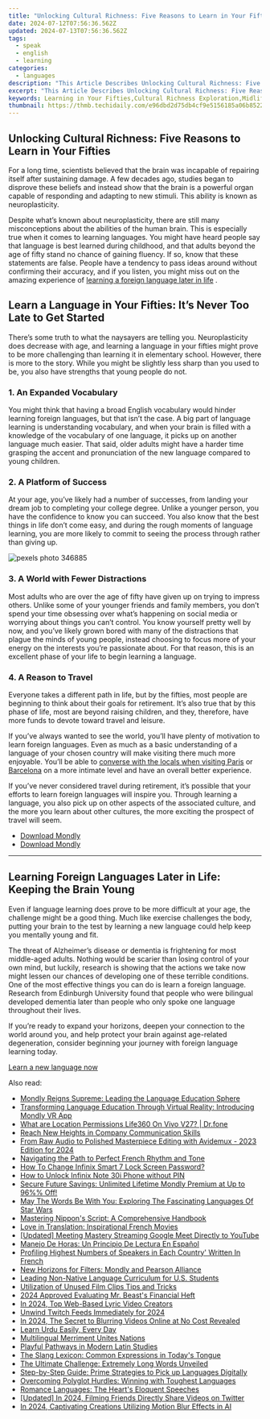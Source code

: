 ```yaml
---
title: "Unlocking Cultural Richness: Five Reasons to Learn in Your Fifties"
date: 2024-07-12T07:56:36.562Z
updated: 2024-07-13T07:56:36.562Z
tags:
  - speak
  - english
  - learning
categories:
  - languages
description: "This Article Describes Unlocking Cultural Richness: Five Reasons to Learn in Your Fifties"
excerpt: "This Article Describes Unlocking Cultural Richness: Five Reasons to Learn in Your Fifties"
keywords: Learning in Your Fifties,Cultural Richness Exploration,Midlife Learning Experiences,Lifelong Educational Advantages,Embracing Change in Later Life,Wisdom Acquisition Journey,Fifties Enrichment Strategies
thumbnail: https://thmb.techidaily.com/e96dbd2d75db4cf9e5156185a06b8522a82e72348433fead285cc509b104d60e.jpg
---
```


## Unlocking Cultural Richness: Five Reasons to Learn in Your Fifties

 For a long time, scientists believed that the brain was incapable of repairing itself after sustaining damage. A few decades ago, studies began to disprove these beliefs and instead show that the brain is a powerful organ capable of responding and adapting to new stimuli. This ability is known as neuroplasticity.

 Despite what’s known about neuroplasticity, there are still many misconceptions about the abilities of the human brain. This is especially true when it comes to learning languages. You might have heard people say that language is best learned during childhood, and that adults beyond the age of fifty stand no chance of gaining fluency. If so, know that these statements are false. People have a tendency to pass ideas around without confirming their accuracy, and if you listen, you might miss out on the amazing experience of [learning a foreign language later in life](https://shop.mondly.com/affiliate.php?ACCOUNT=ATISTUDI&AFFILIATE=108875&PATH=https://www.mondly.com?AFFILIATE=108875) .

## **Learn a Language in Your Fifties: It’s Never Too Late to Get Started**

 There’s some truth to what the naysayers are telling you. Neuroplasticity does decrease with age, and learning a language in your fifties might prove to be more challenging than learning it in elementary school. However, there is more to the story. While you might be slightly less sharp than you used to be, you also have strengths that young people do not.

### **1\. An Expanded Vocabulary**

 You might think that having a broad English vocabulary would hinder learning foreign languages, but that isn’t the case. A big part of language learning is understanding vocabulary, and when your brain is filled with a knowledge of the vocabulary of one language, it picks up on another language much easier. That said, older adults might have a harder time grasping the accent and pronunciation of the new language compared to young children.

### **2\. A Platform of Success**

 At your age, you’ve likely had a number of successes, from landing your dream job to completing your college degree. Unlike a younger person, you have the confidence to know you can succeed. You also know that the best things in life don’t come easy, and during the rough moments of language learning, you are more likely to commit to seeing the process through rather than giving up.

![pexels photo 346885](https://edge.mondly.com/blog/wp-content/uploads/2017/11/pexels-photo-346885.jpeg "4 Reasons Why You Should Learn A Language In Your Fifties (50S), Sixties (60S), Seventies (70S) &Amp; Beyond 2")

### **3\. A World with Fewer Distractions**

 Most adults who are over the age of fifty have given up on trying to impress others. Unlike some of your younger friends and family members, you don’t spend your time obsessing over what’s happening on social media or worrying about things you can’t control. You know yourself pretty well by now, and you’ve likely grown bored with many of the distractions that plague the minds of young people, instead choosing to focus more of your energy on the interests you’re passionate about. For that reason, this is an excellent phase of your life to begin learning a language.

### **4\. A Reason to Travel**

 Everyone takes a different path in life, but by the fifties, most people are beginning to think about their goals for retirement. It’s also true that by this phase of life, most are beyond raising children, and they, therefore, have more funds to devote toward travel and leisure.

 If you’ve always wanted to see the world, you’ll have plenty of motivation to learn foreign languages. Even as much as a basic understanding of a language of your chosen country will make visiting there much more enjoyable. You’ll be able to [converse with the locals when visiting Paris](https://shop.mondly.com/affiliate.php?ACCOUNT=ATISTUDI&AFFILIATE=108875&PATH=https://www.mondly.com?AFFILIATE=108875) or [Barcelona](https://shop.mondly.com/affiliate.php?ACCOUNT=ATISTUDI&AFFILIATE=108875&PATH=https://www.mondly.com?AFFILIATE=108875)  on a more intimate level and have an overall better experience.

 If you’ve never considered travel during retirement, it’s possible that your efforts to learn foreign languages will inspire you. Through learning a language, you also pick up on other aspects of the associated culture, and the more you learn about other cultures, the more exciting the prospect of travel will seem.

* [Download Mondly](https://www.facebook.com/sharer/sharer.php?u=https%3A%2F%2Fwww.mondly.com%2Fblog%2F4-reasons-to-learn-languages-in-your-fifties-50s-60s-70s%2F&t=4+Reasons+Why+You+Should+Learn+a+Language+in+Your+Fifties+%2850s%29%2C+Sixties+%2860s%29%2C+Seventies+%2870s%29+%26+beyond "Share on Facebook")
* [Download Mondly](https://shop.mondly.com/affiliate.php?ACCOUNT=ATISTUDI&AFFILIATE=108875&PATH=https://www.mondly.com?AFFILIATE=108875)

---

## **Learning Foreign Languages Later in Life: Keeping the Brain Young**

 Even if language learning does prove to be more difficult at your age, the challenge might be a good thing. Much like exercise challenges the body, putting your brain to the test by learning a new language could help keep you mentally young and fit.

 The threat of Alzheimer’s disease or dementia is frightening for most middle-aged adults. Nothing would be scarier than losing control of your own mind, but luckily, research is showing that the actions we take now might lessen our chances of developing one of these terrible conditions. One of the most effective things you can do is learn a foreign language. Research from Edinburgh University found that people who were bilingual developed dementia later than people who only spoke one language throughout their lives.

 If you’re ready to expand your horizons, deepen your connection to the world around you, and help protect your brain against age-related degeneration, consider beginning your journey with foreign language learning today.

[Learn a new language now](https://adjt.mondly.com/5ixfg4k?campaign=blog-post-id-777&fallback=https%3A%2F%2Fapp.mondly.com%3Futm%5Fmedium%3Dblog%5Fblog-post-id-777%26utm%5Fsource%3Dblog-post-id-777&redirect%5Fmacos=https%3A%2F%2Fapp.mondly.com%3Futm%5Fmedium%3Dblog%5Fblog-post-id-777%26utm%5Fsource%3Dblog-post-id-777&redirect%5Fandroid=https%3A%2F%2Fplay.google.com%2Fstore%2Fapps%2Fdetails%3Fid%3Dcom.atistudios.mondly.languages%3Futm%5Fmedium%3Dblog%5Fblog-post-id-777%26utm%5Fsource%3Dblog-post-id-777&redirect%5Fios=https%3A%2F%2Fapps.apple.com%2Fapp%2Fapple-store%2Fid987873536%3Fpt%3D78954800%26ct%3Dblog-post-id-777%26mt%3D8 "Learn a new language now")

<ins class="adsbygoogle"
     style="display:block"
     data-ad-format="autorelaxed"
     data-ad-client="ca-pub-7571918770474297"
     data-ad-slot="1223367746"></ins>



<ins class="adsbygoogle"
     style="display:block"
     data-ad-client="ca-pub-7571918770474297"
     data-ad-slot="8358498916"
     data-ad-format="auto"
     data-full-width-responsive="true"></ins>



<span class="atpl-alsoreadstyle">Also read:</span>
<div><ul>
<li><a href="https://mondly-stories.techidaily.com/mondly-reigns-supreme-leading-the-language-education-sphere/"><u>Mondly Reigns Supreme: Leading the Language Education Sphere</u></a></li>
<li><a href="https://mondly-stories.techidaily.com/transforming-language-education-through-virtual-reality-introducing-mondly-vr-app/"><u>Transforming Language Education Through Virtual Reality: Introducing Mondly VR App</u></a></li>
<li><a href="https://fake-location.techidaily.com/what-are-location-permissions-life360-on-vivo-v27-drfone-by-drfone-virtual-android/"><u>What are Location Permissions Life360 On Vivo V27? | Dr.fone</u></a></li>
<li><a href="https://mondly-stories.techidaily.com/reach-new-heights-in-company-communication-skills/"><u>Reach New Heights in Company Communication Skills</u></a></li>
<li><a href="https://audio-shaping.techidaily.com/from-raw-audio-to-polished-masterpiece-editing-with-avidemux-2023-edition-for-2024/"><u>From Raw Audio to Polished Masterpiece Editing with Avidemux - 2023 Edition for 2024</u></a></li>
<li><a href="https://mondly-stories.techidaily.com/navigating-the-path-to-perfect-french-rhythm-and-tone/"><u>Navigating the Path to Perfect French Rhythm and Tone</u></a></li>
<li><a href="https://unlock-android.techidaily.com/how-to-change-infinix-smart-7-lock-screen-password-by-drfone-android/"><u>How To Change Infinix Smart 7 Lock Screen Password?</u></a></li>
<li><a href="https://unlock-android.techidaily.com/how-to-unlock-infinix-note-30i-phone-without-pin-by-drfone-android/"><u>How to Unlock Infinix Note 30i Phone without PIN</u></a></li>
<li><a href="https://mondly-stories.techidaily.com/secure-future-savings-unlimited-lifetime-mondly-premium-at-up-to-96-off/"><u>Secure Future Savings: Unlimited Lifetime Mondly Premium at Up to 96%% Off!</u></a></li>
<li><a href="https://mondly-stories.techidaily.com/may-the-words-be-with-you-exploring-the-fascinating-languages-of-star-wars/"><u>May The Words Be With You: Exploring The Fascinating Languages Of Star Wars</u></a></li>
<li><a href="https://mondly-stories.techidaily.com/mastering-nippons-script-a-comprehensive-handbook/"><u>Mastering Nippon's Script: A Comprehensive Handbook</u></a></li>
<li><a href="https://mondly-stories.techidaily.com/love-in-translation-inspirational-french-movies/"><u>Love in Translation: Inspirational French Movies</u></a></li>
<li><a href="https://facebook-record-videos.techidaily.com/updated-meeting-mastery-streaming-google-meet-directly-to-youtube/"><u>[Updated] Meeting Mastery  Streaming Google Meet Directly to YouTube</u></a></li>
<li><a href="https://mondly-stories.techidaily.com/manejo-de-horas-un-principio-de-lectura-en-espanol/"><u>Manejo De Horas: Un Principio De Lectura En Español</u></a></li>
<li><a href="https://mondly-stories.techidaily.com/profiling-highest-numbers-of-speakers-in-each-country-written-in-french/"><u>Profiling Highest Numbers of Speakers in Each Country' Written In French</u></a></li>
<li><a href="https://mondly-stories.techidaily.com/new-horizons-for-filters-mondly-and-pearson-alliance/"><u>New Horizons for Filters: Mondly and Pearson Alliance</u></a></li>
<li><a href="https://mondly-stories.techidaily.com/leading-non-native-language-curriculum-for-us-students/"><u>Leading Non-Native Language Curriculum for U.S. Students</u></a></li>
<li><a href="https://extra-tips.techidaily.com/utilization-of-unused-film-clips-tips-and-tricks/"><u>Utilization of Unused Film Clips  Tips and Tricks</u></a></li>
<li><a href="https://youtube-video-recordings.techidaily.com/2024-approved-evaluating-mr-beasts-financial-heft/"><u>2024 Approved  Evaluating Mr. Beast's Financial Heft</u></a></li>
<li><a href="https://video-content-creator.techidaily.com/in-2024-top-web-based-lyric-video-creators/"><u>In 2024, Top Web-Based Lyric Video Creators</u></a></li>
<li><a href="https://some-guidance.techidaily.com/unwind-twitch-feeds-immediately-for-2024/"><u>Unwind Twitch Feeds Immediately for 2024</u></a></li>
<li><a href="https://video-content-creator.techidaily.com/in-2024-the-secret-to-blurring-videos-online-at-no-cost-revealed/"><u>In 2024, The Secret to Blurring Videos Online at No Cost Revealed</u></a></li>
<li><a href="https://mondly-stories.techidaily.com/learn-urdu-easily-every-day/"><u>Learn Urdu Easily, Every Day</u></a></li>
<li><a href="https://mondly-stories.techidaily.com/multilingual-merriment-unites-nations/"><u>Multilingual Merriment Unites Nations</u></a></li>
<li><a href="https://mondly-stories.techidaily.com/playful-pathways-in-modern-latin-studies/"><u>Playful Pathways in Modern Latin Studies</u></a></li>
<li><a href="https://mondly-stories.techidaily.com/the-slang-lexicon-common-expressions-in-todays-tongue/"><u>The Slang Lexicon: Common Expressions in Today's Tongue</u></a></li>
<li><a href="https://mondly-stories.techidaily.com/the-ultimate-challenge-extremely-long-words-unveiled/"><u>The Ultimate Challenge: Extremely Long Words Unveiled</u></a></li>
<li><a href="https://mondly-stories.techidaily.com/step-by-step-guide-prime-strategies-to-pick-up-languages-digitally/"><u>Step-by-Step Guide: Prime Strategies to Pick up Languages Digitally</u></a></li>
<li><a href="https://mondly-stories.techidaily.com/overcoming-polyglot-hurdles-winning-with-toughest-languages/"><u>Overcoming Polyglot Hurdles: Winning with Toughest Languages</u></a></li>
<li><a href="https://mondly-stories.techidaily.com/romance-languages-the-hearts-eloquent-speeches/"><u>Romance Languages: The Heart's Eloquent Speeches</u></a></li>
<li><a href="https://twitter-videos.techidaily.com/updated-in-2024-filming-friends-directly-share-videos-on-twitter/"><u>[Updated] In 2024, Filming Friends  Directly Share Videos on Twitter</u></a></li>
<li><a href="https://extra-resources.techidaily.com/in-2024-captivating-creations-utilizing-motion-blur-effects-in-ai/"><u>In 2024, Captivating Creations  Utilizing Motion Blur Effects in AI</u></a></li>
</ul></div>
